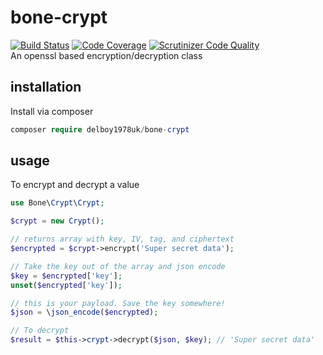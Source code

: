 # bone-crypt
[![Build Status](https://travis-ci.org/delboy1978uk/bone-crypt.png?branch=master)](https://travis-ci.org/delboy1978uk/bone-crypt) [![Code Coverage](https://scrutinizer-ci.com/g/delboy1978uk/bone-crypt/badges/coverage.png?b=master)](https://scrutinizer-ci.com/g/delboy1978uk/bone-crypt/?branch=master) [![Scrutinizer Code Quality](https://scrutinizer-ci.com/g/delboy1978uk/bone-crypt/badges/quality-score.png?b=master)](https://scrutinizer-ci.com/g/delboy1978uk/bone-crypt/?branch=master) <br />
An openssl based encryption/decryption class
## installation
Install via composer
```php
composer require delboy1978uk/bone-crypt
```
## usage
To encrypt and decrypt a value
```php
use Bone\Crypt\Crypt;

$crypt = new Crypt();

// returns array with key, IV, tag, and ciphertext
$encrypted = $crypt->encrypt('Super secret data'); 

// Take the key out of the array and json encode
$key = $encrypted['key'];
unset($encrypted['key']);

// this is your payload. Save the key somewhere!
$json = \json_encode($encrypted); 

// To decrypt
$result = $this->crypt->decrypt($json, $key); // 'Super secret data'
```